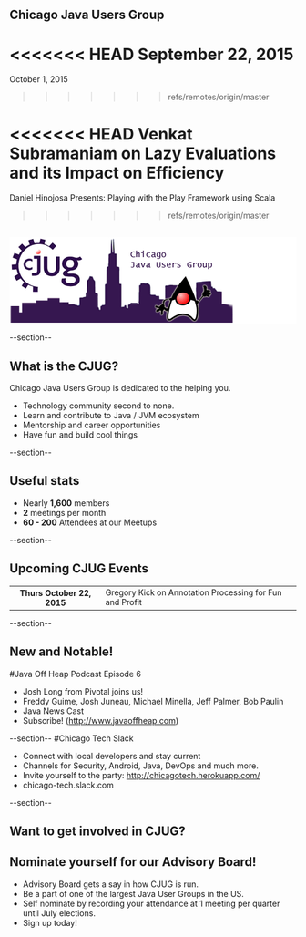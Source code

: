 ## Chicago Java Users Group

<<<<<<< HEAD
September 22, 2015
=======
October 1, 2015
>>>>>>> refs/remotes/origin/master

<<<<<<< HEAD
Venkat Subramaniam on Lazy Evaluations and its Impact on Efficiency
=======
Daniel Hinojosa Presents: Playing with the Play Framework using Scala
>>>>>>> refs/remotes/origin/master
<div style="background-color: white; margin-top: 30px;">
	<img src="images/cjug.gif" style="border: none; box-shadow: none;"/>
</div>

--section--
## What is the CJUG?
Chicago Java Users Group is dedicated to the helping you.

* Technology community second to none.
* Learn and contribute to Java / JVM ecosystem
* Mentorship and career opportunities
* Have fun and build cool things

--section--

## Useful stats

* Nearly **1,600** members
* **2** meetings per month
* **60 - 200** Attendees at our Meetups

--section--

## Upcoming CJUG Events

<table class="upcoming-events">
	<tr>
		<th>Thurs October 22, 2015</th>
		<td>Gregory Kick on Annotation Processing for Fun and Profit</td>
	</tr>
</table>


--section--
## New and Notable!
#Java Off Heap Podcast Episode 6
* Josh Long from Pivotal joins us!
* Freddy Guime, Josh Juneau, Michael Minella, Jeff Palmer, Bob Paulin
* Java News Cast
* Subscribe! (http://www.javaoffheap.com)

--section--
#Chicago Tech Slack
* Connect with local developers and stay current
* Channels for Security, Android, Java, DevOps and much more.
* Invite yourself to the party: http://chicagotech.herokuapp.com/
* chicago-tech.slack.com

--section--
## Want to get involved in CJUG?
## Nominate yourself for our Advisory Board!
* Advisory Board gets a say in how CJUG is run.
* Be a part of one of the largest Java User Groups in the US.
* Self nominate by recording your attendance at 1 meeting per quarter until July elections.
* Sign up today!
